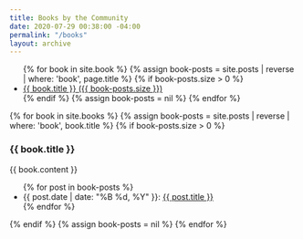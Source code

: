 ```yaml
---
title: Books by the Community
date: 2020-07-29 00:38:00 -04:00
permalink: "/books"
layout: archive
---
```


<ul>
  {% for book in site.book %}
    {% assign book-posts = site.posts | reverse | where: 'book', page.title %}
    {% if book-posts.size > 0 %}
      <li><a href="#{{ book.url }}">{{ book.title }} ({{ book-posts.size }})</a></li>
    {% endif %}
    {% assign book-posts = nil %}
  {% endfor %}
</ul>

{% for book in site.books %}
  {% assign book-posts = site.posts | reverse | where: 'book', book.title %}
  {% if book-posts.size > 0 %}
    <h3>{{ book.title }}</h3>
    <p>{{ book.content }}</p>
    <ul>
      {% for post in book-posts %}
      <li><time datetime="{{ post.date | date_to_xmlschema }}" itemprop="datePublished">{{ post.date | date: "%B %d, %Y" }}</time>:
        <a href="{{ site.url }}{{ site.baseurl }}{{ post.url }}">{{ post.title }}</a></li>
      {% endfor %}
    </ul>
  {% endif %}
  {% assign book-posts = nil %}
{% endfor %}